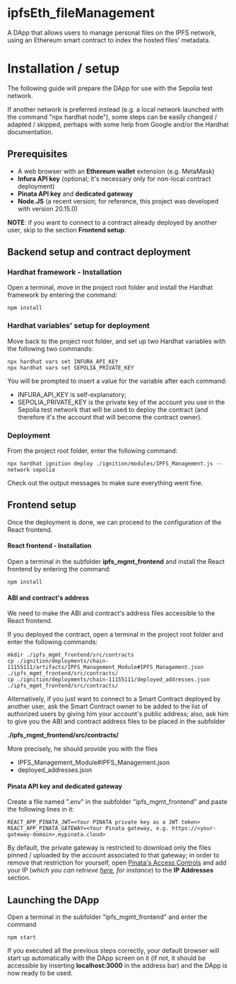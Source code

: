 # ipfsEth_fileManagement
A DApp that allows users to manage personal files on the IPFS network, using an Ethereum smart contract to index the hosted files' metadata.

# Installation / setup
The following guide will prepare the DApp for use with the Sepolia test network.

If another network is preferred instead (e.g. a local network launched with the command
"npx hardhat node"), some steps can be easily changed / adapted / skipped, perhaps with some
help from Google and/or the Hardhat documentation.

## Prerequisites
- A web browser with an **Ethereum wallet** extension (e.g. MetaMask)
- **Infura API key** (optional; it's necessary only for non-local contract deployment)
- **Pinata API key** and **dedicated gateway**
- **Node.JS** (a recent version; for reference, this project was developed with version 20.15.0)

**NOTE**: if you want to connect to a contract already deployed by another user, skip to the section
**Frontend setup**.

## Backend setup and contract deployment

### Hardhat framework - Installation
Open a terminal, move in the project root folder and install the Hardhat framework by entering the command:

	npm install

### Hardhat variables' setup for deployment
Move back to the project root folder, and set up two Hardhat variables with the following two commands:

	npx hardhat vars set INFURA_API_KEY
	npx hardhat vars set SEPOLIA_PRIVATE_KEY
	
You will be prompted to insert a value for the variable after each command:
- INFURA_API_KEY is self-explanatory;
- SEPOLIA_PRIVATE_KEY is the private key of the account you use in the Sepolia
test network that will be used to deploy the contract (and therefore it's the account
that will become the contract owner).


### Deployment
From the project root folder, enter the following command:

	npx hardhat ignition deploy ./ignition/modules/IPFS_Management.js --network sepolia

Check out the output messages to make sure everything went fine.


## Frontend setup
Once the deployment is done, we can proceed to the configuration of the React frontend.

 #### React frontend - Installation
Open a terminal in the subfolder **ipfs_mgmt_frontend** and install the React frontend by entering the command:

	npm install

#### ABI and contract's address
We need to make the ABI and contract's address files accessible to the React frontend.

If you deployed the contract, open a terminal in the project root folder and enter the following commands:

	mkdir ./ipfs_mgmt_frontend/src/contracts
	cp ./ignition/deployments/chain-11155111/artifacts/IPFS_Management_Module#IPFS_Management.json ./ipfs_mgmt_frontend/src/contracts/
	cp ./ignition/deployments/chain-11155111/deployed_addresses.json ./ipfs_mgmt_frontend/src/contracts/

Alternatively, if you just want to connect to a Smart Contract deployed by another user, ask the Smart Contract owner to be added
to the list of authorized users by giving him your account's public address; also, ask him to give you the ABI and contract address
files to be placed in the subfolder

**./ipfs_mgmt_frontend/src/contracts/**

More precisely, he should provide you with the files
- IPFS_Management_Module#IPFS_Management.json
- deployed_addresses.json
	
#### Pinata API key and dedicated gateway
Create a file named ".env" in the subfolder "ipfs_mgmt_frontend" and paste the following lines in it:

	REACT_APP_PINATA_JWT=<Your PINATA private key as a JWT token>
	REACT_APP_PINATA_GATEWAY=<Your Pinata gateway, e.g. https://<your-gateway-domain>.mypinata.cloud>

 By default, the private gateway is restricted to download only the files pinned / uploaded by the account associated to that gateway; in order to remove that restriction for yourself, open [Pinata's Access Controls](https://app.pinata.cloud/developers/gateway-settings/) and add your IP (*which you can retrieve [here](https://www.ipaddress.com/), for instance*) to the **IP Addresses** section.

## Launching the DApp
Open a terminal in the subfolder "ipfs_mgmt_frontend" and enter the command

	npm start

If you executed all the previous steps correctly, your default browser will start up automatically with the
DApp screen on it (if not, it should be accessible by inserting **localhost:3000** in the address bar)
and the DApp is now ready to be used.
